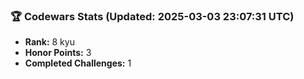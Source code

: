 ### 🏆 Codewars Stats (Updated: 2025-03-03 23:07:31 UTC)

- **Rank:** 8 kyu
- **Honor Points:** 3
- **Completed Challenges:** 1
